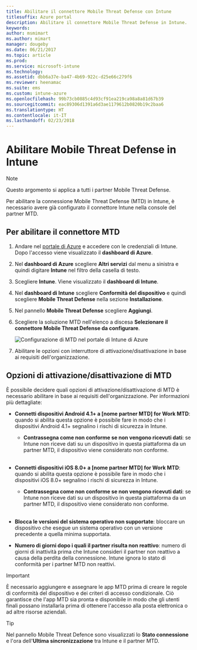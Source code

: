 ```yaml
---
title: Abilitare il connettore Mobile Threat Defense con Intune
titlesuffix: Azure portal
description: Abilitare il connettore Mobile Threat Defense in Intune.
keywords: 
author: msmimart
ms.author: mimart
manager: dougeby
ms.date: 06/21/2017
ms.topic: article
ms.prod: 
ms.service: microsoft-intune
ms.technology: 
ms.assetid: dbb6a37e-ba47-4b69-922c-d25e66c279f6
ms.reviewer: heenamac
ms.suite: ems
ms.custom: intune-azure
ms.openlocfilehash: 99b73cb0885c4d93cf91ea219ca98a8a81d67b39
ms.sourcegitcommit: eac89306d1391a6d3ae1179612b0820b19c2baa6
ms.translationtype: HT
ms.contentlocale: it-IT
ms.lasthandoff: 02/23/2018
---
```

# <a name="enable-mobile-threat-defense-in-intune"></a>Abilitare Mobile Threat Defense in Intune

> [!NOTE] 
> Questo argomento si applica a tutti i partner Mobile Threat Defense.

Per abilitare la connessione Mobile Threat Defense (MTD) in Intune, è necessario avere già configurato il connettore Intune nella console del partner MTD.

## <a name="to-enable-the-mtd-connector"></a>Per abilitare il connettore MTD

1. Andare nel [portale di Azure](https://portal.azure.com) e accedere con le credenziali di Intune. Dopo l'accesso viene visualizzato il **dashboard di Azure**.

2. Nel **dashboard di Azure** scegliere **Altri servizi** dal menu a sinistra e quindi digitare **Intune** nel filtro della casella di testo.

3. Scegliere **Intune**. Viene visualizzato il **dashboard di Intune**.

4. Nel **dashboard di Intune** scegliere **Conformità del dispositivo** e quindi scegliere **Mobile Threat Defense** nella sezione **Installazione**.

5. Nel pannello **Mobile Threat Defense** scegliere **Aggiungi**.

6. Scegliere la soluzione MTD nell'elenco a discesa **Selezionare il connettore Mobile Threat Defense da configurare**.

    ![Configurazione di MTD nel portale di Intune di Azure](./media/enable-mtd-connector-1.png)

7. Abilitare le opzioni con interruttore di attivazione/disattivazione in base ai requisiti dell'organizzazione.

## <a name="mtd-toggle-options"></a>Opzioni di attivazione/disattivazione di MTD

È possibile decidere quali opzioni di attivazione/disattivazione di MTD è necessario abilitare in base ai requisiti dell'organizzazione. Per informazioni più dettagliate:

- **Connetti dispositivi Android 4.1+ a [nome partner MTD] for Work MTD**: quando si abilita questa opzione è possibile fare in modo che i dispositivi Android 4.1+ segnalino i rischi di sicurezza in Intune.
    - **Contrassegna come non conforme se non vengono ricevuti dati**: se Intune non riceve dati su un dispositivo in questa piattaforma da un partner MTD, il dispositivo viene considerato non conforme.
<br></br>
- **Connetti dispositivi iOS 8.0+ a [nome partner MTD] for Work MTD**: quando si abilita questa opzione è possibile fare in modo che i dispositivi iOS 8.0+ segnalino i rischi di sicurezza in Intune.
    - **Contrassegna come non conforme se non vengono ricevuti dati**: se Intune non riceve dati su un dispositivo in questa piattaforma da un partner MTD, il dispositivo viene considerato non conforme.
<br></br>
- **Blocca le versioni del sistema operativo non supportate**: bloccare un dispositivo che esegue un sistema operativo con un versione precedente a quella minima supportata.

- **Numero di giorni dopo i quali il partner risulta non reattivo**: numero di giorni di inattività prima che Intune consideri il partner non reattivo a causa della perdita della connessione. Intune ignora lo stato di conformità per i partner MTD non reattivi.

> [!IMPORTANT] 
> È necessario aggiungere e assegnare le app MTD prima di creare le regole di conformità del dispositivo e dei criteri di accesso condizionale. Ciò garantisce che l'app MTD sia pronta e disponibile in modo che gli utenti finali possano installarla prima di ottenere l'accesso alla posta elettronica o ad altre risorse aziendali.

> [!TIP]
> Nel pannello Mobile Threat Defence sono visualizzati lo **Stato connessione** e l'ora dell'**Ultima sincronizzazione** tra Intune e il partner MTD.
